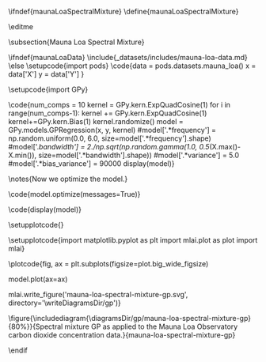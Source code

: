 \ifndef{maunaLoaSpectralMixture}
\define{maunaLoaSpectralMixture}

\editme

\subsection{Mauna Loa Spectral Mixture}

\ifndef{maunaLoaData}
\include{_datasets/includes/mauna-loa-data.md}
\else
\setupcode{import pods}
\code{data = pods.datasets.mauna_loa()
x = data['X']
y = data['Y']
}

\setupcode{import GPy}

\code{num_comps = 10
kernel = GPy.kern.ExpQuadCosine(1)
for i in range(num_comps-1):
    kernel += GPy.kern.ExpQuadCosine(1)
kernel+=GPy.kern.Bias(1)
kernel.randomize()
model = GPy.models.GPRegression(x, y, kernel)
#model['.*frequency'] = np.random.uniform(0.0, 6.0, size=model['.*frequency'].shape)
#model['.*bandwidth'] = 2./np.sqrt(np.random.gamma(1.0, 0.5*(X.max()-X.min()), size=model['.*bandwidth'].shape))
#model['.*variance'] = 5.0
#model['.*bias_variance'] = 90000
display(model)}

\notes{Now we optimize the model.}

\code{model.optimize(messages=True)}


\code{display(model)}

\setupplotcode{}

\setupplotcode{import matplotlib.pyplot as plt
import mlai.plot as plot
import mlai}

\plotcode{fig, ax = plt.subplots(figsize=plot.big_wide_figsize)

model.plot(ax=ax)

mlai.write_figure('mauna-loa-spectral-mixture-gp.svg', directory='\writeDiagramsDir/gp')}

\figure{\includediagram{\diagramsDir/gp/mauna-loa-spectral-mixture-gp}{80%}}{Spectral mixture GP as applied to the Mauna Loa Observatory carbon dioxide concentration data.}{mauna-loa-spectral-mixture-gp}

\endif
